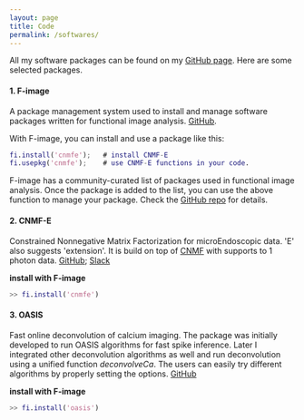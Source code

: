 ```yaml
---
layout: page
title: Code
permalink: /softwares/
---
```

All my software packages can be found on my [GitHub page](https://github.com/zhoupc). Here are some selected packages. 
#### 1. F-image
A package management system used to install and manage software packages written for functional image analysis. [GitHub](https://github.com/zhoupc/F-image). 

With F-image, you can install and use a package like this: 
```matlab 
fi.install('cnmfe');   # install CNMF-E 
fi.usepkg('cnmfe');    # use CNMF-E functions in your code. 
```
F-image has a community-curated list of packages used in functional image analysis. Once the package is added to the list, you can use the above function to manage your package. Check the [GitHub repo](https://github.com/zhoupc/F-image) for details.  


#### 2. CNMF-E 
Constrained Nonnegative Matrix Factorization for microEndoscopic data. 'E' also suggests 'extension'. It is build on top of [CNMF](https://github.com/epnev/ca_source_extraction) with supports to 1 photon data. [GitHub](https://github.com/zhoupc/CNMF_E); [Slack](https://beat-ica.slack.com)

**install with F-image**

```matlab
>> fi.install('cnmfe')
```

#### 3. OASIS 
Fast online deconvolution of calcium imaging. The package was initially developed to run OASIS algorithms for fast spike inference. Later I integrated other deconvolution algorithms as well and run deconvolution using a unified function *deconvolveCa*. The users can easily try different algorithms by properly setting the options. [GitHub](https://github.com/zhoupc/OASIS_matlab) 

**install with F-image**

```matlab
>> fi.install('oasis')
```

